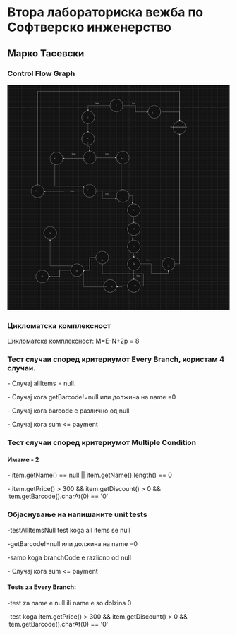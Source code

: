 <h1>Втора лабораториска вежба по Софтверско инженерство</h1>
<h2>Марко Тасевски</h2>
<h3>Control Flow Graph</h3>

![lab2final](https://github.com/markotasevski1/SI_2024_lab2_191230/blob/main/SILAB02.png)


<h3>Цикломатска комплексност</h3>
<p>Цикломатска комплексност: M=E-N+2p = 8</p>

<h3>Тест случаи според критериумот Every Branch, користам 4 случаи.</h3>
<p>- Случај allItems = null.<br></p>
<p>- Случај кога getBarcode!=null или должина на name =0 </p>
<p>- Случај кога barcode e различно од null</p>
<p>- Случај кога sum <= payment </p>

<h3>Тест случаи според критериумот Multiple Condition</h3>
<h4>Имаме -  2 </h4>
<p>- item.getName() == null || item.getName().length() == 0</p>
<p>- item.getPrice() > 300 && item.getDiscount() > 0 && item.getBarcode().charAt(0) == '0'</p>

<h3>Објаснување на напишаните unit tests</h3>
<p>-testAllItemsNull test koga all items se null<br></p>
<p>-getBarcode!=null или должина на name =0</p>
<p>-samo koga branchCode e razlicno od null</p>
<p>- Случај кога sum <= payment</p>
<h4>Tests za Every Branch:</h4>
<p>-test za name e null ili name e so dolzina 0<br></p>
<p>-test koga item.getPrice() > 300 && item.getDiscount() > 0 && item.getBarcode().charAt(0) == '0'</p>

